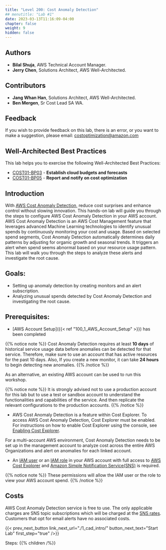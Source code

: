 ```yaml
---
title: "Level 200: Cost Anomaly Detection"
## menutitle: "Lab #1"
date: 2023-03-13T11:16:09-04:00
chapter: false
weight: 9
hidden: false
---
```


## Authors
* **Bilal Shuja**, AWS Technical Account Manager.
* **Jerry Chen**, Solutions Architect, AWS Well-Architected.

## Contributors
* **Jang Whan Han**, Solutions Architect, AWS Well-Architected.
* **Ben Mergen**, Sr Cost Lead SA WA.

## Feedback
If you wish to provide feedback on this lab, there is an error, or you want to make a suggestion, please email: costoptimization@amazon.com

## Well-Architected Best Practices

This lab helps you to exercise the following Well-Architected Best Practices:

* [COST01-BP03](https://docs.aws.amazon.com/wellarchitected/latest/framework/cost_cloud_financial_management_budget_forecast.html) - **Establish cloud budgets and forecasts**
* [COST01-BP05](https://docs.aws.amazon.com/wellarchitected/2022-03-31/framework/cost_cloud_financial_management_usage_report.html) - **Report and notify on cost optimization**


## Introduction

 With [AWS Cost Anomaly Detection,](https://aws.amazon.com/aws-cost-management/aws-cost-anomaly-detection/) reduce cost surprises and enhance control without slowing innovation. This hands-on lab will guide you through the steps to configure AWS Cost Anomaly Detection in your AWS account. AWS Cost Anomaly Detection is an AWS Cost Management feature that leverages advanced Machine Learning technologies to identify unusual spends by continuously monitoring your cost and usage. Based on selected spend segments, Cost Anomaly Detection automatically determines daily patterns by adjusting for organic growth and seasonal trends. It triggers an alert when spend seems abnormal based on your resource usage pattern. This lab will walk you through the steps to analyze these alerts and investigate the root cause.


## Goals: 

* Setting up anomaly detection by creating monitors and an alert subscription.
* Analyzing unusual spends detected by Cost Anomaly Detection and investigating the root cause.


## Prerequisites:

* [AWS Account Setup]({{< ref "100_1_AWS_Account_Setup" >}}) has been completed

{{% notice note %}}
Cost Anomaly Detection requires at least **10 days** of historical service usage data before anomalies can be detected for that service. Therefore, make sure to use an account that has active resources for the past 10 days. Also, If you create a new monitor, it can take **24 hours** to begin detecting new anomalies. 
{{% /notice %}}

As an alternative, an existing AWS account can be used to run this workshop.

{{% notice note %}}
It is strongly advised not to use a production account for this lab but to use a test or sandbox account to understand the functionalities and capabilities of the service. And then replicate the relevant configurations to the production accounts.
{{% /notice %}}

* AWS Cost Anomaly Detection is a feature within Cost Explorer. To access AWS Cost Anomaly Detection, Cost Explorer must be enabled. For instructions on how to enable Cost Explorer using the console, see [Enabling Cost Explorer](https://docs.aws.amazon.com/cost-management/latest/userguide/ce-enable.html).

For a multi-account AWS environment, Cost Anomaly Detection needs to be set up in the management account to analyze cost across the entire AWS Organizations and alert on anomalies for each linked account.

* An [IAM user](https://docs.aws.amazon.com/IAM/latest/UserGuide/id_users.html) or an [IAM role](https://docs.aws.amazon.com/IAM/latest/UserGuide/id_roles.html) in your AWS account with full access to [AWS Cost Explorer](https://aws.amazon.com/aws-cost-management/aws-cost-explorer/) and [Amazon Simple Notification Service(SNS)](https://aws.amazon.com/sns/) is required.

{{% notice note %}}
These permissions will allow the IAM user or the role to view your AWS account spend.
{{% /notice %}}

## Costs

AWS Cost Anomaly Detection service is free to use. The only applicable charges are SNS topic subscriptions which will be charged at the [SNS rates](https://aws.amazon.com/sns/pricing/). Customers that opt for email alerts have no associated costs.

{{< prev_next_button link_next_url="./1_cad_intro/" button_next_text="Start Lab" first_step="true" />}}

Steps:
{{% children  /%}}
